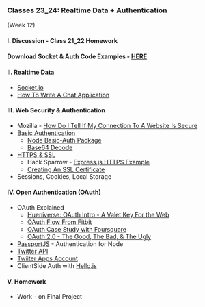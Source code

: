 ### Classes 23_24: Realtime Data + Authentication
(Week 12)

#### I. Discussion - Class 21_22 Homework

#### Download Socket & Auth Code Examples - [HERE](https://dl.dropboxusercontent.com/u/9648298/Mashups_Sockets_and_Auth_Examples.zip)

#### II. Realtime Data
* [Socket.io](http://socket.io/)
* [How To Write A Chat Application](http://socket.io/get-started/chat/)

#### III. Web Security & Authentication 
* Mozilla - [How Do I Tell If My Connection To A Website Is Secure](https://support.mozilla.org/en-US/kb/how-do-i-tell-if-my-connection-is-secure)
* [Basic Authentication](http://en.wikipedia.org/wiki/Basic_access_authentication)
	* [Node Basic-Auth Package](https://github.com/jshttp/basic-auth)
	* [Base64 Decode](https://www.base64decode.org/)
* [HTTPS & SSL](http://searchsoftwarequality.techtarget.com/definition/HTTPS)
	* Hack Sparrow - [Express.js HTTPS Example](http://www.hacksparrow.com/express-js-https-server-client-example.html) 
	* [Creating An SSL Certificate](https://devcenter.heroku.com/articles/ssl-certificate-self#generate-private-key-and-certificate-signing-request)
*	Sessions, Cookies, Local Storage

#### IV. Open Authentication (OAuth)  
* OAuth Explained
	* [Hueniverse: OAuth Intro - A Valet Key For the Web](http://hueniverse.com/oauth/guide/intro/)
	* [OAuth Flow From Fitbit](https://dev.fitbit.com/docs/oauth1/)
	* [OAuth Case Study with Foursquare](http://www.sitepoint.com/oauth-explained-with-foursquar/)
	* [OAuth 2.0 - The Good, The Bad, & The Ugly](http://code.tutsplus.com/tutorials/oauth-2-0-the-good-the-bad-the-ugly--net-33216)
* [PassportJS](http://passportjs.org/) - Authentication for Node
* [Twitter API](https://dev.twitter.com/overview/documentation)
* [Twiiter Apps Account](https://apps.twitter.com/)
* ClientSide Auth with [Hello.js](http://adodson.com/hello.js/)

#### V. Homework
* Work - on Final Project